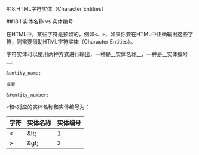 #18.HTML字符实体（Character Entities）

##18.1 实体名称 vs 实体编号

在HTML中，某些字符是预留的，例如`<`、`>`，如果你要在HTML中正确输出这些字符，则需要借助HTML字符实体（Character Entities）。

字符实体可以使用两种方式进行输出，一种是__实体名称__，一种是__实体编号__。

```
&entity_name;

或者

&#entity_number;
```

`<`和`>`对应的实体名称和实体编号为：

字符   |实体名称    |实体编号
-------|------------|------------
<      |\&lt;        |1
>      |\&gt;        |2
